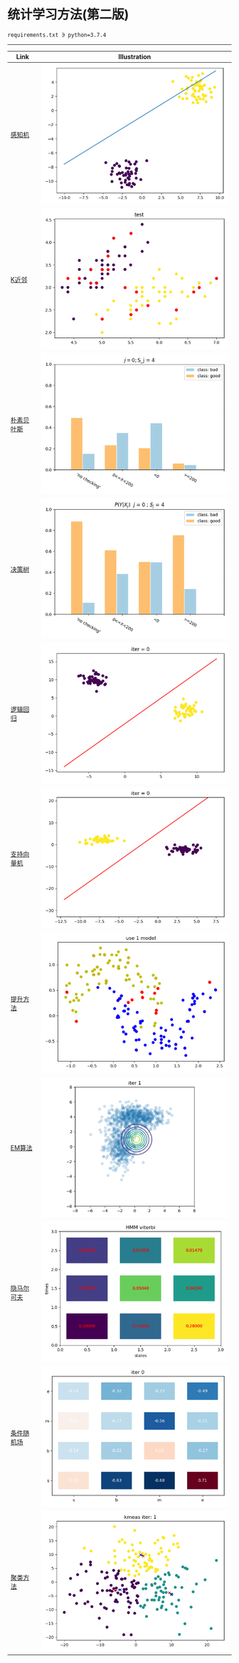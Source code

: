 # 统计学习方法(第二版)

    requirements.txt ∋ python=3.7.4

---
| Link                                                                   | Illustration                         |
| ---------------------------------------------------------------------- | ------------------------------------ |
| [感知机](https://zhen8838.github.io/2020/05/19/statis-learn-cp1/)      | ![](gif/Perceptron.gif)              |
| [K近邻](https://zhen8838.github.io/2020/05/24/statis-learn-cp2/)       | ![](gif/KNN.gif)                     |
| [朴素贝叶斯](https://zhen8838.github.io/2020/05/24/statis-learn-cp3/)  | ![](gif/NaiveBayes.gif)              |
| [决策树](https://zhen8838.github.io/2020/05/27/statis-learn-cp4/)      | ![](gif/DecisionTree.gif)            |
| [逻辑回归](https://zhen8838.github.io/2020/05/30/statis-learn-cp5/)    | ![](gif/LogisticReression.gif)       |
| [支持向量机](https://zhen8838.github.io/2020/06/01/statis-learn-cp6/)  | ![](gif/SVM.gif)                     |
| [提升方法](https://zhen8838.github.io/2020/06/06/statis-learn-cp7/)    | ![](gif/Adaboost.gif)                |
| [EM算法](https://zhen8838.github.io/2020/06/07/statis-learn-cp8/)      | ![](gif/ExpectationMaximization.gif) |
| [隐马尔可夫](https://zhen8838.github.io/2020/06/10/statis-learn-cp9/)  | ![](gif/HMM_viterbi.gif)             |
| [条件随机场](https://zhen8838.github.io/2020/06/13/statis-learn-cp10/) | ![](gif/crf.gif)                     |
| [聚类方法](https://zhen8838.github.io/2020/06/16/statis-learn-cp11/)   | ![](gif/Kmeans.gif)                  |